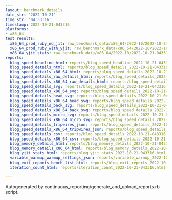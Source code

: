 ```yaml
---
layout: benchmark_details
date_str: '2022-10-21'
time_str: '04:33:16'
timestamp: 2022-10-21-043316
platforms:
- x86_64
test_results:
  x86_64_prod_ruby_no_jit: raw_benchmark_data/x86_64/2022-10/2022-10-21-043316_basic_benchmark_x86_64_prod_ruby_no_jit.json
  x86_64_prod_ruby_with_yjit: raw_benchmark_data/x86_64/2022-10/2022-10-21-043316_basic_benchmark_x86_64_prod_ruby_with_yjit.json
  x86_64_yjit_stats: raw_benchmark_data/x86_64/2022-10/2022-10-21-043316_basic_benchmark_x86_64_yjit_stats.json
reports:
  blog_speed_headline_html: reports/blog_speed_headline_2022-10-21-043316.html
  blog_speed_details_html: reports/blog_speed_details_2022-10-21-043316.html
  blog_speed_details_x86_64_html: reports/blog_speed_details_2022-10-21-043316.x86_64.html
  blog_speed_details_raw_details_html: reports/blog_speed_details_2022-10-21-043316.raw_details.html
  blog_speed_details_x86_64_raw_details_html: reports/blog_speed_details_2022-10-21-043316.x86_64.raw_details.html
  blog_speed_details_svg: reports/blog_speed_details_2022-10-21-043316.svg
  blog_speed_details_x86_64_svg: reports/blog_speed_details_2022-10-21-043316.x86_64.svg
  blog_speed_details_head_svg: reports/blog_speed_details_2022-10-21-043316.head.svg
  blog_speed_details_x86_64_head_svg: reports/blog_speed_details_2022-10-21-043316.x86_64.head.svg
  blog_speed_details_back_svg: reports/blog_speed_details_2022-10-21-043316.back.svg
  blog_speed_details_x86_64_back_svg: reports/blog_speed_details_2022-10-21-043316.x86_64.back.svg
  blog_speed_details_micro_svg: reports/blog_speed_details_2022-10-21-043316.micro.svg
  blog_speed_details_x86_64_micro_svg: reports/blog_speed_details_2022-10-21-043316.x86_64.micro.svg
  blog_speed_details_tripwires_json: reports/blog_speed_details_2022-10-21-043316.tripwires.json
  blog_speed_details_x86_64_tripwires_json: reports/blog_speed_details_2022-10-21-043316.x86_64.tripwires.json
  blog_speed_details_csv: reports/blog_speed_details_2022-10-21-043316.csv
  blog_speed_details_x86_64_csv: reports/blog_speed_details_2022-10-21-043316.x86_64.csv
  blog_memory_details_html: reports/blog_memory_details_2022-10-21-043316.html
  blog_memory_details_x86_64_html: reports/blog_memory_details_2022-10-21-043316.x86_64.html
  blog_yjit_stats_html: reports/blog_yjit_stats_2022-10-21-043316.html
  variable_warmup_warmup_settings_json: reports/variable_warmup_2022-10-21-043316.warmup_settings.json
  blog_exit_reports_bench_list_html: reports/blog_exit_reports_2022-10-21-043316.bench_list.html
  iteration_count_html: reports/iteration_count_2022-10-21-043316.html

---
```

Autogenerated by continuous_reporting/generate_and_upload_reports.rb script.
